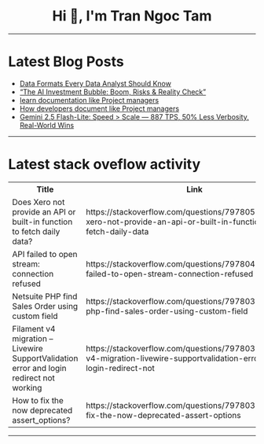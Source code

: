 <h1 align="center">Hi 👋, I'm Tran Ngoc Tam</h1>

---

# Latest Blog Posts 
<!-- BLOG-POST-LIST:START -->
- [Data Formats Every Data Analyst Should Know](https://dev.to/mukhil_77/data-formats-every-data-analyst-should-know-4f72)
- [“The AI Investment Bubble: Boom, Risks &amp; Reality Check”](https://dev.to/mourya_modugula/the-ai-investment-bubble-boom-risks-reality-check-pgj)
- [learn documentation like Project managers](https://dev.to/rajesh_patel/learn-documentation-like-project-managers-132)
- [How developers document like Project managers](https://dev.to/bhavy_k_5a3b6c88887b58c92/how-developers-document-like-project-managers-dfg)
- [Gemini 2.5 Flash-Lite: Speed &gt; Scale — 887 TPS, 50% Less Verbosity, Real-World Wins](https://dev.to/aiwithapex/gemini-25-flash-lite-speed-scale-887-tps-50-less-verbosity-real-world-wins-52h3)
<!-- BLOG-POST-LIST:END -->

---

# Latest stack oveflow activity
<table>
  <tr><th>Title</th><th>Link</th></tr>
  <!-- STACKOVERFLOW:START --><tr><td>Does Xero not provide an API or built-in function to fetch daily data?</td><td>https://stackoverflow.com/questions/79780587/does-xero-not-provide-an-api-or-built-in-function-to-fetch-daily-data</td></tr><tr><td>API failed to open stream: connection refused</td><td>https://stackoverflow.com/questions/79780439/api-failed-to-open-stream-connection-refused</td></tr><tr><td>Netsuite PHP find Sales Order using custom field</td><td>https://stackoverflow.com/questions/79780397/netsuite-php-find-sales-order-using-custom-field</td></tr><tr><td>Filament v4 migration – Livewire SupportValidation error and login redirect not working</td><td>https://stackoverflow.com/questions/79780386/filament-v4-migration-livewire-supportvalidation-error-and-login-redirect-not</td></tr><tr><td>How to fix the now deprecated assert_options?</td><td>https://stackoverflow.com/questions/79780310/how-to-fix-the-now-deprecated-assert-options</td></tr><!-- STACKOVERFLOW:END -->
</table>

---


